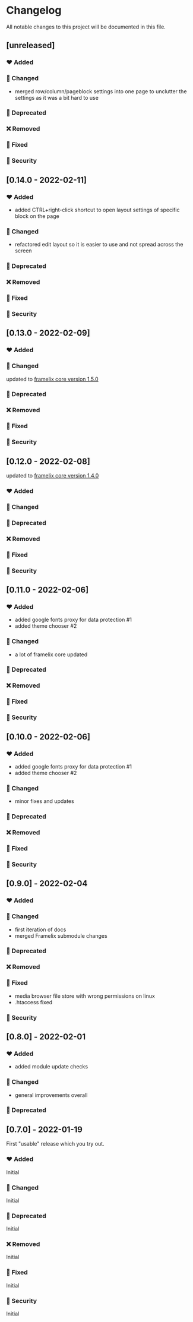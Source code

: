 # Changelog

All notable changes to this project will be documented in this file.

## [unreleased]

### :heart: Added

### :pencil: Changed
* merged row/column/pageblock settings into one page to unclutter the settings as it was a bit hard to use

### :construction: Deprecated

### :x: Removed

### :wrench: Fixed

### :police_car: Security

## [0.14.0 - 2022-02-11]

### :heart: Added
* added CTRL+right-click shortcut to open layout settings of specific block on the page

### :pencil: Changed
* refactored edit layout so it is easier to use and not spread across the screen

### :construction: Deprecated

### :x: Removed

### :wrench: Fixed

### :police_car: Security

## [0.13.0 - 2022-02-09]

### :heart: Added

### :pencil: Changed
updated to [framelix core version 1.5.0](https://github.com/NullixAT/framelix-core/blob/main/CHANGELOG.md)

### :construction: Deprecated

### :x: Removed

### :wrench: Fixed

### :police_car: Security

## [0.12.0 - 2022-02-08]
updated to [framelix core version 1.4.0](https://github.com/NullixAT/framelix-core/blob/main/CHANGELOG.md)

### :heart: Added

### :pencil: Changed

### :construction: Deprecated

### :x: Removed

### :wrench: Fixed

### :police_car: Security

## [0.11.0 - 2022-02-06]

### :heart: Added
* added google fonts proxy for data protection #1
* added theme chooser #2

### :pencil: Changed
* a lot of framelix core updated

### :construction: Deprecated

### :x: Removed

### :wrench: Fixed

### :police_car: Security

## [0.10.0 - 2022-02-06]

### :heart: Added
* added google fonts proxy for data protection #1
* added theme chooser #2

### :pencil: Changed
* minor fixes and updates

### :construction: Deprecated

### :x: Removed

### :wrench: Fixed

### :police_car: Security

## [0.9.0] - 2022-02-04

### :heart: Added

### :pencil: Changed
* first iteration of docs
* merged Framelix submodule changes

### :construction: Deprecated

### :x: Removed

### :wrench: Fixed

* media browser file store with wrong permissions on linux
* .htaccess fixed

### :police_car: Security

## [0.8.0] - 2022-02-01

### :heart: Added

* added module update checks

### :pencil: Changed

* general improvements overall

### :construction: Deprecated

## [0.7.0] - 2022-01-19

First "usable" release which you try out.

### :heart: Added

Initial

### :pencil: Changed

Initial

### :construction: Deprecated

Initial

### :x: Removed

Initial

### :wrench: Fixed

Initial

### :police_car: Security

Initial